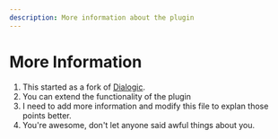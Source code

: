 ```yaml
---
description: More information about the plugin
---
```


# More Information

1. This started as a fork of [Dialogic](https://github.com/coppolaemilio/dialogic).
2. You can extend the functionality of the plugin
3. I need to add more information and modify this file to explan those points better.
4. You're awesome, don't let anyone said awful things about you.

